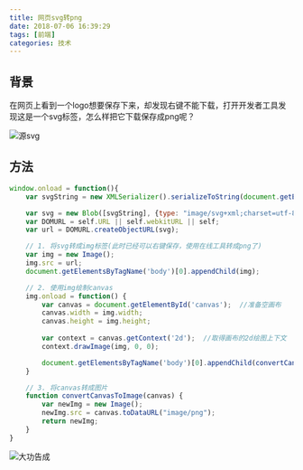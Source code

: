 ```yaml
---
title: 网页svg转png
date: 2018-07-06 16:39:29
tags: [前端]
categories: 技术
---
```


## 背景

在网页上看到一个logo想要保存下来，却发现右键不能下载，打开开发者工具发现这是一个svg标签，怎么样把它下载保存成png呢？

![源svg](http://cdn.jsblog.site/WX20180706-164613.png)

## 方法

```javascript
window.onload = function(){
	var svgString = new XMLSerializer().serializeToString(document.getElementById('svg'));

	var svg = new Blob([svgString], {type: "image/svg+xml;charset=utf-8"});
	var DOMURL = self.URL || self.webkitURL || self;
	var url = DOMURL.createObjectURL(svg);

    // 1. 将svg转成img标签(此时已经可以右键保存，使用在线工具转成png了)
	var img = new Image();
	img.src = url;
	document.getElementsByTagName('body')[0].appendChild(img);

    // 2. 使用img绘制canvas
	img.onload = function() {
		var canvas = document.getElementById('canvas');  //准备空画布
		canvas.width = img.width;
		canvas.height = img.height;
	 
		var context = canvas.getContext('2d');  //取得画布的2d绘图上下文
		context.drawImage(img, 0, 0);

		document.getElementsByTagName('body')[0].appendChild(convertCanvasToImage(canvas));
	}

	// 3. 将canvas转成图片
	function convertCanvasToImage(canvas) {
		var newImg = new Image();
		newImg.src = canvas.toDataURL("image/png");
		return newImg;
	}
}
```

![大功告成](http://cdn.jsblog.site/1530867968.jpg)


